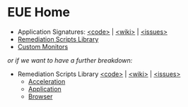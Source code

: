 # EUE Home

- Application Signatures: 
  [\<code\>](https://github.com/Aternity/Application-Signatures) | 
  [\<wiki\>](https://github.com/Aternity/Application-Signatures/wiki) | 
  [\<issues\>](https://github.com/Aternity/Application-Signatures/issues)
- [Remediation Scripts Library](https://github.com/Aternity/Remediation-Scripts-Library)
- [Custom Monitors](https://github.com/Aternity/Custom-Monitors)

*or if we want to have a further breakdown:*

- Remediation Scripts Library
  [\<code\>](https://github.com/Aternity/Remediation-Scripts-Library) | 
  [\<wiki\>](https://github.com/Aternity/Remediation-Scripts-Library/wiki) | 
  [\<issues\>](https://github.com/Aternity/Remediation-Scripts-Library/issues)
  - [Acceleration](https://github.com/Aternity/Remediation-Scripts-Library/tree/master/Acceleration)
  - [Application](https://github.com/Aternity/Remediation-Scripts-Library/tree/master/Application)
  - [Browser](https://github.com/Aternity/Remediation-Scripts-Library/tree/master/Browser)
